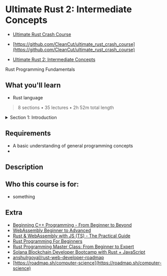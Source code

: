# Ultimate Rust 2: Intermediate Concepts

-   [Ultimate Rust Crash Course](https://www.udemy.com/course/ultimate-rust-crash-course/)

-   [https://github.com/CleanCut/ultimate_rust_crash_course](https://github.com/CleanCut/ultimate_rust_crash_course)

-   [Ultimate Rust 2: Intermediate Concepts](https://www.udemy.com/course/ultimate-rust-2/)

Rust Programming Fundamentals

##  What you'll learn

-   Rust language 

> 8 sections • 35 lectures • 2h 52m total length

<details>
  <summary> Section 1: Introduction </summary>

  -   [1. ]()   
  -   [2. ]()   
</details>



##  Requirements
-   A basic understanding of general programming concepts
-   

##  Description


##  Who this course is for:
-   something

## Extra
-   [Beginning C++ Programming - From Beginner to Beyond](https://github.com/rust-radio/beginning-cpp-programming-from-beginner-to-beyond)
-   [WebAssembly Beginner to Advanced](https://www.udemy.com/course/webassembly/)
-   [Rust & WebAssembly with JS (TS) - The Practical Guide](https://www.udemy.com/course/rust-webassembly-with-js-ts-the-practical-guide/)
-   [Rust Programming For Beginners](https://www.udemy.com/course/rust-coding-for-beginners/)
-   [Rust Programming Master Class: From Beginner to Expert](https://www.udemy.com/course/rust-programming-master-class-from-beginner-to-expert/)
-   [Solana Blockchain Developer Bootcamp with Rust + JavaScript](https://www.udemy.com/course/solana-developer/)
-   [anshulrgoyal/rust-web-developer-roadmap](https://github.com/anshulrgoyal/rust-web-developer-roadmap)
-   [https://roadmap.sh/computer-science](https://roadmap.sh/computer-science)
